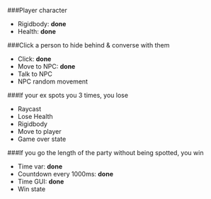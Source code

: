 ###Player character
- Rigidbody: **done**
- Health: **done**

###Click a person to hide behind & converse with them
- Click: **done**
- Move to NPC: **done**
- Talk to NPC
- NPC random movement

###If your ex spots you 3 times, you lose
- Raycast
- Lose Health
- Rigidbody
- Move to player
- Game over state

###If you go the length of the party without being spotted, you win
- Time var: **done**
- Countdown every 1000ms: **done**
- Time GUI: **done**
- Win state